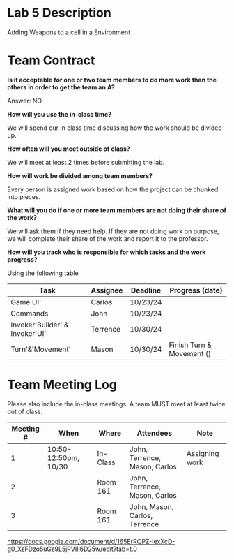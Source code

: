 # Lab 5 Description

Adding Weapons to a cell in a Environment

# Team Contract

**Is it acceptable for one or two team members to do more work than the others
in order to get the team an A?**

Answer: NO

**How will you use the in-class time?**

We will spend our in class time discussing how the work should be divided up.

**How often will you meet outside of class?**

We will meet at least 2 times before submitting the lab.

**How will work be divided among team members?**

Every person is assigned work based on how the project can be chunked into pieces.

**What will you do if one or more team members are not doing their share of the work?**

We will ask them if they need help. If they are not doing work on purpose, we will complete their share of the work and report it to the professor.


**How will you track who is responsible for which tasks and the work progress?**

Using the following table

| Task                           | Assignee | Deadline | Progress (date)                       |
|--------------------------------|--------|----------|---------------------------------------|
| Game'UI'                       | Carlos | 10/23/24 |  |
| Commands                       | John   | 10/23/24 |    |
| Invoker'Builder' & Invoker'UI' | Terrence | 10/30/24  |             |
| Turn'&'Movement'               | Mason  | 10/30/24  | Finish Turn & Movement ()     |



# Team Meeting Log

Please also include the in-class meetings. A team MUST meet at least twice out
of class.

| Meeting # | When                | Where | Attendees            | Note |
|-----------|---------------------|---|----------------------|---|
| 1         | 10:50-12:50pm, 10/30 | In-Class | John, Terrence, Mason, Carlos | Assigning work |
| 2         |      | Room 161 | John, Terrence, Mason, Carlos          |  |
| 3         |    | Room 161 | John, Mason, Carlos, Terrence          | |
https://docs.google.com/document/d/165ErRQPZ-IexXcD-g0_XsFDzo5uGs9L5jPVIIi6D25w/edit?tab=t.0